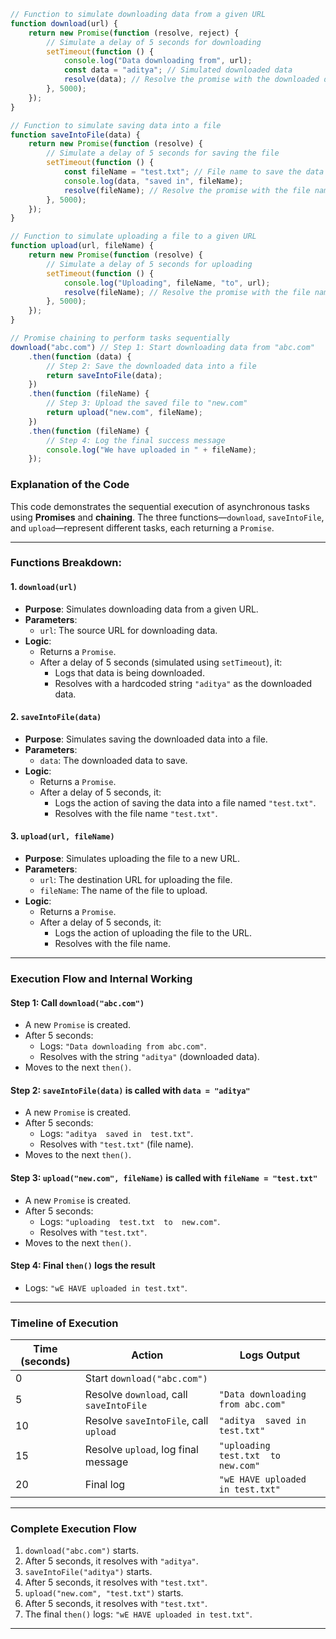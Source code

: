 ```javascript
// Function to simulate downloading data from a given URL
function download(url) {
    return new Promise(function (resolve, reject) {
        // Simulate a delay of 5 seconds for downloading
        setTimeout(function () {
            console.log("Data downloading from", url);
            const data = "aditya"; // Simulated downloaded data
            resolve(data); // Resolve the promise with the downloaded data
        }, 5000);
    });
}

// Function to simulate saving data into a file
function saveIntoFile(data) {
    return new Promise(function (resolve) {
        // Simulate a delay of 5 seconds for saving the file
        setTimeout(function () {
            const fileName = "test.txt"; // File name to save the data
            console.log(data, "saved in", fileName);
            resolve(fileName); // Resolve the promise with the file name
        }, 5000);
    });
}

// Function to simulate uploading a file to a given URL
function upload(url, fileName) {
    return new Promise(function (resolve) {
        // Simulate a delay of 5 seconds for uploading
        setTimeout(function () {
            console.log("Uploading", fileName, "to", url);
            resolve(fileName); // Resolve the promise with the file name
        }, 5000);
    });
}

// Promise chaining to perform tasks sequentially
download("abc.com") // Step 1: Start downloading data from "abc.com"
    .then(function (data) {
        // Step 2: Save the downloaded data into a file
        return saveIntoFile(data);
    })
    .then(function (fileName) {
        // Step 3: Upload the saved file to "new.com"
        return upload("new.com", fileName);
    })
    .then(function (fileName) {
        // Step 4: Log the final success message
        console.log("We have uploaded in " + fileName);
    });
```

### Explanation of the Code

This code demonstrates the sequential execution of asynchronous tasks using **Promises** and **chaining**. The three functions—`download`, `saveIntoFile`, and `upload`—represent different tasks, each returning a `Promise`.

---

### Functions Breakdown:

#### 1. **`download(url)`**

-   **Purpose**: Simulates downloading data from a given URL.
-   **Parameters**:
    -   `url`: The source URL for downloading data.
-   **Logic**:
    -   Returns a `Promise`.
    -   After a delay of 5 seconds (simulated using `setTimeout`), it:
        -   Logs that data is being downloaded.
        -   Resolves with a hardcoded string `"aditya"` as the downloaded data.

#### 2. **`saveIntoFile(data)`**

-   **Purpose**: Simulates saving the downloaded data into a file.
-   **Parameters**:
    -   `data`: The downloaded data to save.
-   **Logic**:
    -   Returns a `Promise`.
    -   After a delay of 5 seconds, it:
        -   Logs the action of saving the data into a file named `"test.txt"`.
        -   Resolves with the file name `"test.txt"`.

#### 3. **`upload(url, fileName)`**

-   **Purpose**: Simulates uploading the file to a new URL.
-   **Parameters**:
    -   `url`: The destination URL for uploading the file.
    -   `fileName`: The name of the file to upload.
-   **Logic**:
    -   Returns a `Promise`.
    -   After a delay of 5 seconds, it:
        -   Logs the action of uploading the file to the URL.
        -   Resolves with the file name.

---

### Execution Flow and Internal Working

#### **Step 1**: Call `download("abc.com")`

-   A new `Promise` is created.
-   After 5 seconds:
    -   Logs: `"Data downloading from abc.com"`.
    -   Resolves with the string `"aditya"` (downloaded data).
-   Moves to the next `then()`.

#### **Step 2**: `saveIntoFile(data)` is called with `data = "aditya"`

-   A new `Promise` is created.
-   After 5 seconds:
    -   Logs: `"aditya  saved in  test.txt"`.
    -   Resolves with `"test.txt"` (file name).
-   Moves to the next `then()`.

#### **Step 3**: `upload("new.com", fileName)` is called with `fileName = "test.txt"`

-   A new `Promise` is created.
-   After 5 seconds:
    -   Logs: `"uploading  test.txt  to  new.com"`.
    -   Resolves with `"test.txt"`.
-   Moves to the next `then()`.

#### **Step 4**: Final `then()` logs the result

-   Logs: `"wE HAVE uploaded in test.txt"`.

---

### Timeline of Execution

| Time (seconds) | Action                                  | Logs Output                          |
| -------------- | --------------------------------------- | ------------------------------------ |
| 0              | Start `download("abc.com")`             |                                      |
| 5              | Resolve `download`, call `saveIntoFile` | `"Data downloading from abc.com"`    |
| 10             | Resolve `saveIntoFile`, call `upload`   | `"aditya  saved in  test.txt"`       |
| 15             | Resolve `upload`, log final message     | `"uploading  test.txt  to  new.com"` |
| 20             | Final log                               | `"wE HAVE uploaded in test.txt"`     |

---

### Complete Execution Flow

1. `download("abc.com")` starts.
2. After 5 seconds, it resolves with `"aditya"`.
3. `saveIntoFile("aditya")` starts.
4. After 5 seconds, it resolves with `"test.txt"`.
5. `upload("new.com", "test.txt")` starts.
6. After 5 seconds, it resolves with `"test.txt"`.
7. The final `then()` logs: `"wE HAVE uploaded in test.txt"`.

---
